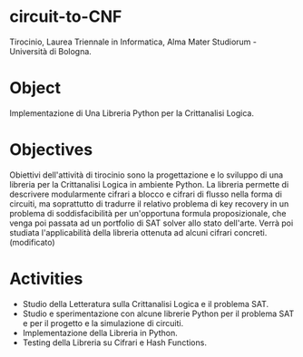 # circuit-to-CNF
Tirocinio, Laurea Triennale in Informatica, Alma Mater Studiorum - Università di Bologna.

# Object
Implementazione di Una Libreria Python per la Crittanalisi Logica.

# Objectives
Obiettivi dell'attività di tirocinio sono la progettazione e lo sviluppo di una libreria per la Crittanalisi Logica in ambiente Python. La libreria permette di descrivere modularmente cifrari a blocco e cifrari di flusso nella forma di circuiti, ma soprattutto di tradurre il relativo problema di key recovery in un problema di soddisfacibilità per un'opportuna formula proposizionale, che venga poi passata ad un portfolio di SAT solver allo stato dell'arte. Verrà poi studiata l'applicabilità della libreria ottenuta ad alcuni cifrari concreti. (modificato) 

# Activities
+ Studio della Letteratura sulla Crittanalisi Logica e il problema SAT.
+ Studio e sperimentazione con alcune librerie Python per il problema SAT e per il progetto e la simulazione di circuiti.
+ Implementazione della Libreria in Python.
+ Testing della Libreria su Cifrari e Hash Functions.